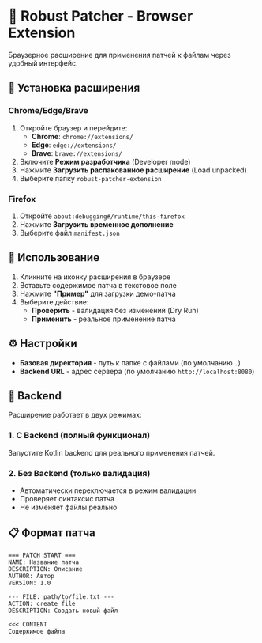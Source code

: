 # 🔧 Robust Patcher - Browser Extension

Браузерное расширение для применения патчей к файлам через удобный интерфейс.

## 🚀 Установка расширения

### Chrome/Edge/Brave

1. Откройте браузер и перейдите:
   - **Chrome**: `chrome://extensions/`
   - **Edge**: `edge://extensions/`
   - **Brave**: `brave://extensions/`
2. Включите **Режим разработчика** (Developer mode)
3. Нажмите **Загрузить распакованное расширение** (Load unpacked)
4. Выберите папку `robust-patcher-extension`

### Firefox

1. Откройте `about:debugging#/runtime/this-firefox`
2. Нажмите **Загрузить временное дополнение**
3. Выберите файл `manifest.json`

## 🎯 Использование

1. Кликните на иконку расширения в браузере
2. Вставьте содержимое патча в текстовое поле
3. Нажмите **"Пример"** для загрузки демо-патча
4. Выберите действие:
   - **Проверить** - валидация без изменений (Dry Run)
   - **Применить** - реальное применение патча

## ⚙️ Настройки

- **Базовая директория** - путь к папке с файлами (по умолчанию `.`)
- **Backend URL** - адрес сервера (по умолчанию `http://localhost:8080`)

## 🔌 Backend

Расширение работает в двух режимах:

### 1. С Backend (полный функционал)
Запустите Kotlin backend для реального применения патчей.

### 2. Без Backend (только валидация)
- Автоматически переключается в режим валидации
- Проверяет синтаксис патча
- Не изменяет файлы реально

## 📋 Формат патча

```
=== PATCH START ===
NAME: Название патча
DESCRIPTION: Описание
AUTHOR: Автор
VERSION: 1.0

--- FILE: path/to/file.txt ---
ACTION: create_file
DESCRIPTION: Создать новый файл

<<< CONTENT
Содержимое файла
```